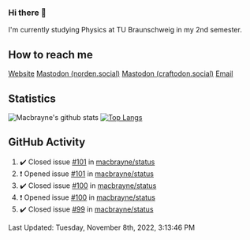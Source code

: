 ### Hi there 👋
I'm currently studying Physics at TU Braunschweig in my 2nd semester.

## How to reach me
[Website](https://florentin-schleuss.de)
<a rel="me" href="https://norden.social/@florentin">Mastodon (norden.social)</a>
<a rel="me" href="https://craftodon.social/@frodolon">Mastodon (craftodon.social)</a>
[Email](mailto:hello@macbrayne.de)

## Statistics
![Macbrayne's github stats](https://github-readme-stats.vercel.app/api?username=macbrayne&count_private=true&show_icons=true&hide_rank=true&custom_title=macbrayne's%20GitHub%20Stats)
[![Top Langs](https://github-readme-stats.vercel.app/api/top-langs/?username=macbrayne&exclude_repo=liftron&layout=compact)](https://github.com/anuraghazra/github-readme-stats)
## GitHub Activity

<!--RECENT_ACTIVITY:start-->
1. ✔️ Closed issue [#101](https://github.com/macbrayne/status/issues/101) in [macbrayne/status](https://github.com/macbrayne/status)
2. ❗️ Opened issue [#101](https://github.com/macbrayne/status/issues/101) in [macbrayne/status](https://github.com/macbrayne/status)
3. ✔️ Closed issue [#100](https://github.com/macbrayne/status/issues/100) in [macbrayne/status](https://github.com/macbrayne/status)
4. ❗️ Opened issue [#100](https://github.com/macbrayne/status/issues/100) in [macbrayne/status](https://github.com/macbrayne/status)
5. ✔️ Closed issue [#99](https://github.com/macbrayne/status/issues/99) in [macbrayne/status](https://github.com/macbrayne/status)
<!--RECENT_ACTIVITY:end-->

<!--RECENT_ACTIVITY:last_update-->
Last Updated: Tuesday, November 8th, 2022, 3:13:46 PM
<!--RECENT_ACTIVITY:last_update_end-->


<!--
**macbrayne/macbrayne** is a ✨ _special_ ✨ repository because its `README.md` (this file) appears on your GitHub profile.

Here are some ideas to get you started:

- 🔭 I’m currently working on ...
- 🌱 I’m currently learning ...
- 👯 I’m looking to collaborate on ...
- 🤔 I’m looking for help with ...
- 💬 Ask me about ...
- 📫 How to reach me: ...
- 😄 Pronouns: ...
- ⚡ Fun fact: ...
-->
